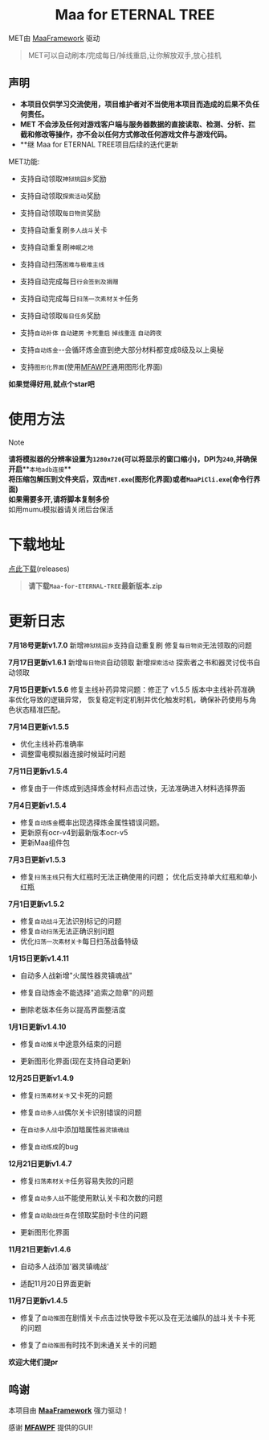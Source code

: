 <!-- markdownlint-disable MD033 MD041 -->
<p align="center">
</p>

<div align="center">

# Maa for ETERNAL TREE

</div>

MET由 [MaaFramework](https://github.com/MaaXYZ/MaaFramework) 驱动

>MET可以自动刷本/完成每日/掉线重启,让你解放双手,放心挂机

## 声明
- **本项目仅供学习交流使用，项目维护者对不当使用本项目而造成的后果不负任何责任。**
- **MET 不会涉及任何对游戏客户端与服务器数据的直接读取、检测、分析、拦截和修改等操作，亦不会以任何方式修改任何游戏文件与游戏代码。**
- **继 Maa for ETERNAL TREE项目后续的迭代更新

MET功能:

- 支持自动领取`神狱桃园乡`奖励

- 支持自动领取`探索活动`奖励

- 支持自动领取`每日物资`奖励

- 支持自动重复刷`多人战斗`关卡

- 支持自动重复刷`神眠之地`

- 支持自动扫荡`困难与极难主线`

- 支持自动完成每日`行会签到及捐赠`

- 支持自动完成每日`扫荡一次素材关卡`任务

- 支持自动领取`每日任务`奖励

- 支持`自动补体` `自动建房` `卡死重启` `掉线重连` `自动跨夜`

- 支持`自动炼金`--会循环炼金直到绝大部分材料都变成8级及以上奥秘

- 支持`图形化界面`(使用[MFAWPF](https://github.com/SweetSmellFox/MFAWPF)通用图形化界面)

**如果觉得好用,就点个star吧**

# 使用方法
>[!NOTE]
>**请将模拟器的分辨率设置为`1280x720`(可以将显示的窗口缩小)，DPI为`240`,并确保开启****`本地adb连接`**\
>**将压缩包解压到文件夹后，双击`MET.exe`(图形化界面)或者`MaaPiCli.exe`(命令行界面)**\
>**如果需要多开,请将脚本复制多份**\
>如用mumu模拟器请关闭后台保活

# 下载地址
[点此下载](https://github.com/caicai00001/Maa-for-ETERNAL-TREE/releases)(releases)
>**请下载`Maa-for-ETERNAL-TREE`最新版本.zip**

# 更新日志

**7月18号更新v1.7.0**
新增`神狱桃园乡`支持自动重复刷
修复`每日物资`无法领取的问题

**7月17日更新v1.6.1**
新增`每日物资`自动领取
新增`探索活动` 探索者之书和器灵讨伐书自动领取

**7月15日更新v1.5.6**
修复主线补药异常问题：修正了 v1.5.5 版本中主线补药准确率优化导致的逻辑异常，
恢复稳定判定机制并优化触发时机，确保补药使用与角色状态精准匹配。

**7月14日更新v1.5.5**
- 优化主线补药准确率
- 调整雷电模拟器连接时候延时问题

**7月11日更新v1.5.4**
- 修复由于一件炼成到选择炼金材料点击过快，无法准确进入材料选择界面

**7月4日更新v1.5.4**
- 修复`自动炼金`概率出现选择炼金属性错误问题。
- 更新原有ocr-v4到最新版本ocr-v5
- 更新Maa组件包

**7月3日更新v1.5.3**
- 修复`扫荡主线`只有大红瓶时无法正确使用的问题； 优化后支持单大红瓶和单小红瓶

**7月1日更新v1.5.2**
- 修复`自动战斗`无法识别标记的问题
- 修复`自动扫荡`无法正确识别问题
- 优化`扫荡一次素材关卡`每日扫荡战备特级

**1月15日更新v1.4.11**

- 自动多人战新增"火属性器灵镇魂战"

- 修复自动炼金不能选择"追索之勋章"的问题

- 删除老版本任务以提高界面整洁度

**1月1日更新v1.4.10**

- 修复`自动推关`中途意外结束的问题

- 更新图形化界面(现在支持自动更新)

**12月25日更新v1.4.9**

- 修复`扫荡素材关卡`又卡死的问题

- 修复`自动多人战`偶尔关卡识别错误的问题

- 在`自动多人战`中添加暗属性`器灵镇魂战`

- 修复`自动炼成`的bug

**12月21日更新v1.4.7**

- 修复`扫荡素材关卡`任务容易失败的问题

- 修复`自动多人战`不能使用默认关卡和次数的问题

- 修复`自动助战任务`在领取奖励时卡住的问题

- 更新图形化界面

**11月21日更新v1.4.6**

- 自动多人战添加'器灵镇魂战'

- 适配11月20日界面更新

**11月7日更新v1.4.5**

- 修复了`自动推图`在剧情关卡点击过快导致卡死以及在无法编队的战斗关卡卡死的问题

- 修复了`自动推图`有时找不到未通关关卡的问题

**欢迎大佬们提pr**

## 鸣谢

本项目由 **[MaaFramework](https://github.com/MaaXYZ/MaaFramework)** 强力驱动！

感谢 **[MFAWPF](https://github.com/SweetSmellFox/MFAWPF)** 提供的GUI!